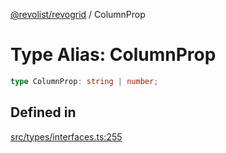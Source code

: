 [@revolist/revogrid](README.md) / ColumnProp

# Type Alias: ColumnProp

```ts
type ColumnProp: string | number;
```

## Defined in

[src/types/interfaces.ts:255](https://github.com/revolist/revogrid/blob/74012ec30398bf39d0acc929bd7f7963856aba4e/src/types/interfaces.ts#L255)
